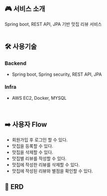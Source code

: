## 🎮 서비스 소개
Spring boot, REST API, JPA 기반 맛집 리뷰 서비스 <br/>
<br/>

## 🛠 사용기술
### **Backend**
- Spring boot, Spring security, REST API, JPA

### **Infra**
- AWS EC2, Docker, MYSQL
<br/>

## ➡️ 사용자 Flow
- 회원가입 후 로그인 할 수 있다.
- 맛집을 등록할 수 있다.
- 맛집을 삭제할 수 있다.
- 맛집별 리뷰를 작성할 수 있다.
- 맛집에 작성한 리뷰를 삭제할 수 있다.
- 맛집에 작성된 리뷰와 별점을 확인할 수 있다.

## 📑 ERD


